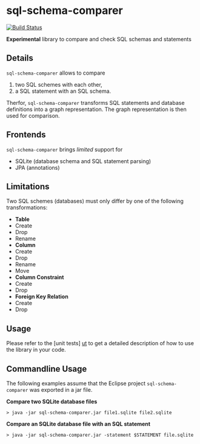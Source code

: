 sql-schema-comparer
===================

[![Build Status](https://travis-ci.org/hschink/sql-schema-comparer.png?branch=master)](https://travis-ci.org/hschink/sql-schema-comparer)

**Experimental** library to compare and check SQL schemas and statements

Details
-------

`sql-schema-comparer` allows to compare

1. two SQL schemes with each other,
2. a SQL statement with an SQL schema.

Therfor, `sql-schema-comparer` transforms SQL statements and database definitions into a graph representation. The graph
representation is then used for comparison.

Frontends
---------

`sql-schema-comparer` brings *limited* support for

- SQLite (database schema and SQL statement parsing)
- JPA (annotations)

Limitations
-----------

Two SQL schemes (databases) must only differ by one of the following transformations:

- **Table**
 - Create
 - Drop
 - Rename
- **Column**
 - Create
 - Drop
 - Rename
 - Move
- **Column Constraint**
 - Create
 - Drop
- **Foreign Key Relation**
 - Create
 - Drop

Usage
-----

Please refer to the [unit tests] [ut] to get a detailed description of how to use the library in your code.

[ut]: https://github.com/hschink/sql-schema-comparer/tree/master/test

Commandline Usage
-----------------

The following examples assume that the Eclipse project `sql-schema-comparer` was exported in a jar file.

**Compare two SQLite database files**

`> java -jar sql-schema-comparer.jar file1.sqlite file2.sqlite`

**Compare an SQLite database file with an SQL statement**

`> java -jar sql-schema-comparer.jar -statement $STATEMENT file.sqlite`
